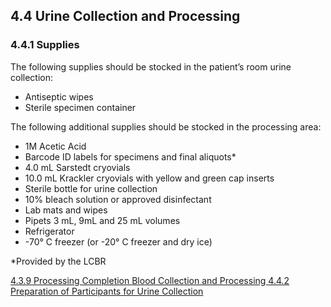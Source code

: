 ## 4.4 Urine Collection and Processing

### 4.4.1 Supplies

The following supplies should be stocked in the patient’s room urine collection:

 * Antiseptic wipes
 * Sterile specimen container

The following additional supplies should be stocked in the processing area:

 * 1M Acetic Acid 
 * Barcode ID labels for specimens and final aliquots*
 * 4.0 mL Sarstedt cryovials
 * 10.0  mL Krackler cryovials with yellow and green cap inserts 
 * Sterile bottle for urine collection 
 * 10% bleach solution or approved disinfectant
 * Lab mats and wipes
 * Pipets 3 mL, 9mL and 25 mL volumes
 * Refrigerator
 * -70° C freezer (or -20° C freezer and dry ice)

*Provided by the LCBR 


<div class="center">
<div class="btn-group">
  <a href=":pages_path:/manuals/blood-collection-processing/4-03-09-processing-completion.md" class="btn btn-default">
    <span class="glyphicon glyphicon-chevron-left"></span>
    4.3.9 Processing Completion
  </a>

  <a href=":pages_path:/manuals/blood-collection-processing" class="btn btn-default">
    <span class="glyphicon glyphicon-chevron-up"></span>
    Blood Collection and Processing
  </a>

  <a href=":pages_path:/manuals/blood-collection-processing/4-04-02-urine-collection-preparation.md" class="btn btn-success">
    4.4.2 Preparation of Participants for Urine Collection
    <span class="glyphicon glyphicon-chevron-right"></span>
  </a>
</div>
</div>